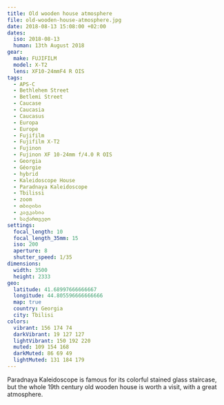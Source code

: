 ```yaml
---
title: Old wooden house atmosphere
file: old-wooden-house-atmosphere.jpg
date: 2018-08-13 15:08:00 +02:00
dates:
  iso: 2018-08-13
  human: 13th August 2018
gear:
  make: FUJIFILM
  model: X-T2
  lens: XF10-24mmF4 R OIS
tags:
  - APS-C
  - Bethlehem Street
  - Betlemi Street
  - Caucase
  - Caucasia
  - Caucasus
  - Europa
  - Europe
  - Fujifilm
  - Fujifilm X-T2
  - Fujinon
  - Fujinon XF 10-24mm f/4.0 R OIS
  - Georgia
  - Géorgie
  - hybrid
  - Kaleidoscope House
  - Paradnaya Kaleidoscope
  - Tbilissi
  - zoom
  - თბილისი
  - კავკასია
  - საქართველო
settings:
  focal_length: 10
  focal_length_35mm: 15
  iso: 200
  aperture: 8
  shutter_speed: 1/35
dimensions:
  width: 3500
  height: 2333
geo:
  latitude: 41.68997666666667
  longitude: 44.805596666666666
  map: true
  country: Georgia
  city: Tbilisi
colors:
  vibrant: 156 174 74
  darkVibrant: 19 127 127
  lightVibrant: 150 192 220
  muted: 109 154 168
  darkMuted: 86 69 49
  lightMuted: 131 184 179
---
```


Paradnaya Kaleidoscope is famous for its colorful stained glass staircase, but the whole 19th century old wooden house is worth a visit, with a great atmosphere.
